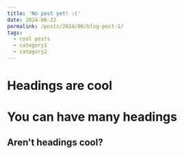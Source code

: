 ```yaml
---
title: 'No post yet! :('
date: 2024-06-22
permalink: /posts/2024/06/blog-post-1/
tags:
  - cool posts
  - category1
  - category2
---
```


Headings are cool
======

You can have many headings
======

Aren't headings cool?
------